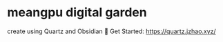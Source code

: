 # meangpu digital garden

create using Quartz and Obsidian 
🔗 Get Started: https://quartz.jzhao.xyz/
